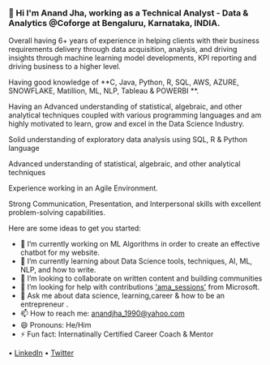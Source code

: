 ### 👋 Hi I'm Anand Jha, working as a Technical Analyst - Data & Analytics @Coforge at Bengaluru, Karnataka, INDIA.

Overall having 6+ years of experience in helping clients with their business requirements delivery through data acquisition, analysis, and driving insights through machine learning model developments, KPI reporting  and driving business to a higher level.

Having good knowledge of **C, Java, Python, R, SQL, AWS, AZURE, SNOWFLAKE, Matillion, ML, NLP, Tableau & POWERBI **.

Having an Advanced understanding of statistical, algebraic, and other analytical techniques coupled with various programming languages and am highly motivated to learn, grow and excel in the Data Science Industry.

Solid understanding of exploratory data analysis using SQL, R & Python language

Advanced understanding of statistical, algebraic, and other analytical techniques

Experience working in an Agile Environment.

Strong Communication, Presentation, and Interpersonal skills with excellent problem-solving capabilities.

Here are some ideas to get you started:

- 🔭 I’m currently working on ML Algorithms in order to create an effective chatbot for my website.
- 🌱 I’m currently learning about Data Science tools, techniques, AI, ML, NLP, and how to write.
- 👯 I’m looking to collaborate on written content and building communities
- 🤔 I’m looking for help with contributions ['ama_sessions'](https://app.slack.com/client/T015K1W04H5/C016T70CJ3T/details/top) from Microsoft.
- 💬 Ask me about data science, learning,career & how to be an entrepreneur .
- 📫 How to reach me: [anandjha_1990@yahoo.com](mailto:anandjha_1990@yahoo.com)
- 😄 Pronouns: He/Him
- ⚡ Fun fact: Internatinally Certified Career Coach & Mentor

• [LinkedIn](https://www.linkedin.com/in/anandjha90/) • [Twitter](https://twitter.com/jha_anandjha)
